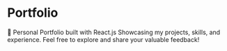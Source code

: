 # Portfolio
🚀 Personal Portfolio built with React.js
Showcasing my projects, skills, and experience.
Feel free to explore and share your valuable feedback!

